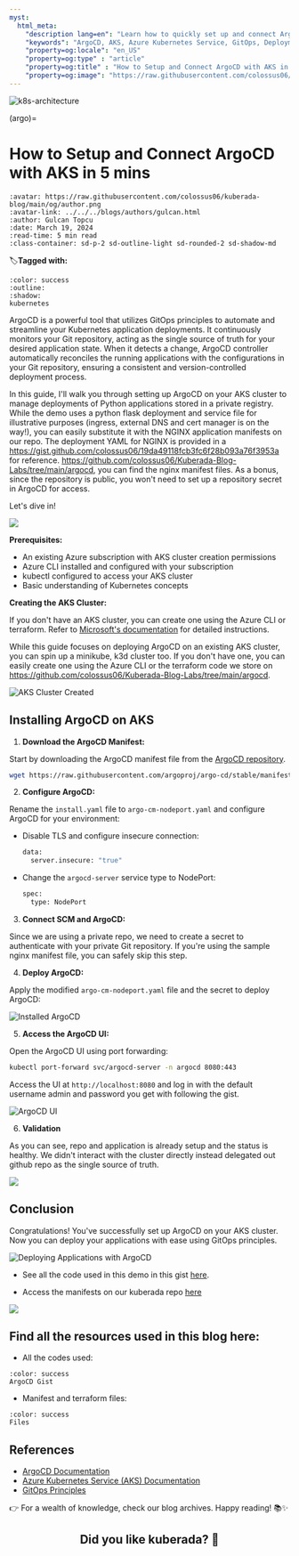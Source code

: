 ```yaml
---
myst:
  html_meta:
    "description lang=en": "Learn how to quickly set up and connect ArgoCD with Azure Kubernetes Service (AKS) in just 5 minutes. This hands-on guide walks you through the process of deploying ArgoCD on your AKS cluster, configuring it to monitor changes in your Git repository, and setting up a simple nginx deployment for demonstration. Follow the step-by-step instructions and start deploying your applications with ease using GitOps principles."
    "keywords": "ArgoCD, AKS, Azure Kubernetes Service, GitOps, Deployment, Kubernetes, Azure, ArgoCD setup, ArgoCD installation, GitOps principles, AKS cluster, Azure CLI, kubectl, Terraform, Kubernetes concepts, ArgoCD UI, Hands-on guide"
    "property=og:locale": "en_US"
    "property=og:type" : "article"
    "property=og:title" : "How to Setup and Connect ArgoCD with AKS in 5 mins"
    "property=og:image": "https://raw.githubusercontent.com/colossus06/kuberada-blog/main/og/argo.png"
---
```


<img src="https://raw.githubusercontent.com/colossus06/kuberada-blog/main/og/argo.png" alt="k8s-architecture" class="bg-primary">

(argo)=
# How to Setup and Connect ArgoCD with AKS in 5 mins

```{article-info}
:avatar: https://raw.githubusercontent.com/colossus06/kuberada-blog/main/og/author.png
:avatar-link: ../../../blogs/authors/gulcan.html
:author: Gulcan Topcu
:date: March 19, 2024
:read-time: 5 min read
:class-container: sd-p-2 sd-outline-light sd-rounded-2 sd-shadow-md
```

🏷️**Tagged with:**

```{button-link} ../../../blogs/tag/kubernetes.html
:color: success
:outline:
:shadow:
kubernetes
```

ArgoCD is a powerful tool that utilizes GitOps principles to automate and streamline your Kubernetes application deployments. It continuously monitors your Git repository, acting as the single source of truth for your desired application state. When it detects a change, ArgoCD controller automatically reconciles the running applications with the configurations in your Git repository, ensuring a consistent and version-controlled deployment process. 

In this guide, I'll walk you through setting up ArgoCD on your AKS cluster to manage deployments of Python applications stored in a private registry. While the demo uses a python flask deployment and service file for illustrative purposes (ingress, external DNS and cert manager is on the way!), you can easily substitute it with the NGINX application manifests on our repo. The deployment YAML for NGINX is provided in a https://gist.github.com/colossus06/19da49118fcb3fc6f28b093a76f3953a for reference. https://github.com/colossus06/Kuberada-Blog-Labs/tree/main/argocd, you can find the nginx manifest files. As a bonus, since the repository is public, you won't need to set up a repository secret in ArgoCD for access. 

Let's dive in!

![](assets/20240320010135.png)

**Prerequisites:**

- An existing Azure subscription with AKS cluster creation permissions
- Azure CLI installed and configured with your subscription
- kubectl configured to access your AKS cluster
- Basic understanding of Kubernetes concepts

**Creating the AKS Cluster:**

If you don't have an AKS cluster, you can create one using the Azure CLI or terraform. Refer to [Microsoft's documentation](assets/https://learn.microsoft.com/en-us/azure/aks/) for detailed instructions.

While this guide focuses on deploying ArgoCD on an existing AKS cluster, you can spin up a minikube, k3d cluster too. If you don't have one, you can easily create one using the Azure CLI or the terraform code we store on https://github.com/colossus06/Kuberada-Blog-Labs/tree/main/argocd.

![AKS Cluster Created](assets/20240319235625.png)

## Installing ArgoCD on AKS

1. **Download the ArgoCD Manifest:**


Start by downloading the ArgoCD manifest file from the [ArgoCD repository](assets/https://github.com/argoproj/argo-cd/blob/master/manifests/install.yaml).

  ```sh
  wget https://raw.githubusercontent.com/argoproj/argo-cd/stable/manifests/install.yaml
  ```

2. **Configure ArgoCD:**

Rename the `install.yaml` file to `argo-cm-nodeport.yaml` and configure ArgoCD for your environment:

- Disable TLS and configure insecure connection:

  ```sh
  data:
    server.insecure: "true"
  ```

- Change the `argocd-server` service type to NodePort:

  ```sh
  spec:
    type: NodePort
  ```

3. **Connect SCM and ArgoCD:**

Since we are using a private repo, we need to create a secret to authenticate with your private Git repository. If you're using the sample nginx manifest file, you can safely skip this step.


4. **Deploy ArgoCD:**

Apply the modified `argo-cm-nodeport.yaml` file and the secret to deploy ArgoCD:


![Installed ArgoCD](assets/20240319232104.png)

5. **Access the ArgoCD UI:**

Open the ArgoCD UI using port forwarding:

```sh
kubectl port-forward svc/argocd-server -n argocd 8080:443
```

Access the UI at `http://localhost:8080` and log in with the default username admin and password you get with following the gist.

![ArgoCD UI](assets/20240319233538.png)

6. **Validation**

As you can see, repo and application is already setup and the status is healthy. We didn't interact with the cluster directly instead delegated out github repo as the single source of truth.

![](assets/./chrome_IF8pq1IHlu.png)

## Conclusion

Congratulations! You've successfully set up ArgoCD on your AKS cluster. Now you can deploy your applications with ease using GitOps principles.

![Deploying Applications with ArgoCD](assets/./chrome_BPySmaVXjw.gif)

- See all the code used in this demo in this gist [here](https://gist.github.com/colossus06/19da49118fcb3fc6f28b093a76f3953a).

- Access the manifests on our kuberada repo [here](https://github.com/colossus06/Kuberada-Blog-Labs/tree/main/argocd)

![](assets/20240320001020.png)

## Find all the resources used in this blog here: 

- All the codes used:

```{button-link} https://gist.github.com/colossus06/19da49118fcb3fc6f28b093a76f3953a
:color: success
ArgoCD Gist 
```
- Manifest and terraform files:

```{button-link} https://github.com/colossus06/Kuberada-Blog-Labs/tree/main/argocd
:color: success
Files 
```

## References


- [ArgoCD Documentation](assets/https://argoproj.github.io/argo-cd/)
- [Azure Kubernetes Service (AKS) Documentation](assets/https://docs.microsoft.com/en-us/azure/aks/)
- [GitOps Principles](assets/https://www.gitops.tech/)


<!-- <p id="quote-container"> </p> -->

👉 For a wealth of knowledge, check our blog archives.
Happy reading! 📚✨


<div style="text-align: center;">
  <h2>Did you like kuberada? 🐶 </h2>
</div>

<br>

<div class="sharethis-inline-reaction-buttons"></div>